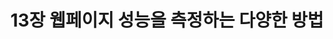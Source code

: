 ---
sidebar_position: 13
title: "13장 웹페이지 성능을 측정하는 다양한 방법"
description: 모든 웹 개발자가 관심을 가져야 할 핵심 웹 지표
authors: [MtypEyuc]
tags: [React]
hide_table_of_contents: false
---